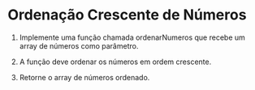 # Ordenação Crescente de Números

1. Implemente uma função chamada ordenarNumeros que recebe um array de números como parâmetro.

2. A função deve ordenar os números em ordem crescente.

3. Retorne o array de números ordenado.

